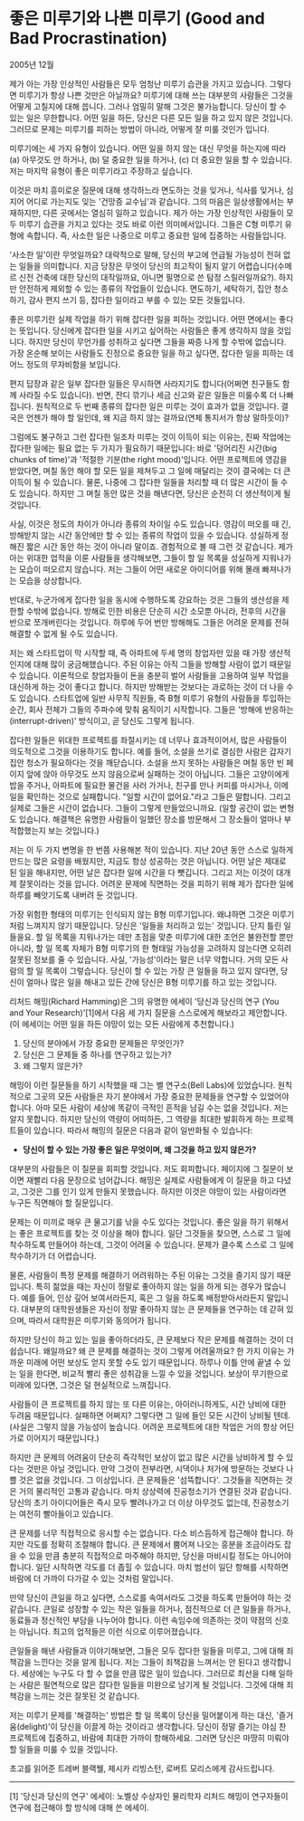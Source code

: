 # 좋은 미루기와 나쁜 미루기 (Good and Bad Procrastination)

2005년 12월

제가 아는 가장 인상적인 사람들은 모두 엄청난 미루기 습관을 가지고 있습니다.
그렇다면 미루기가 항상 나쁜 것만은 아닐까요?
미루기에 대해 쓰는 대부분의 사람들은 그것을 어떻게 고칠지에 대해 씁니다. 그러나 엄밀히 말해 그것은 불가능합니다. 당신이 할 수 있는 일은 무한합니다. 어떤 일을 하든, 당신은 다른 모든 일을 하고 있지 않은 것입니다. 그러므로 문제는 미루기를 피하는 방법이 아니라, 어떻게 잘 미룰 것인가 입니다.

미루기에는 세 가지 유형이 있습니다. 어떤 일을 하지 않는 대신 무엇을 하는지에 따라 (a) 아무것도 안 하거나, (b) 덜 중요한 일을 하거나, (c) 더 중요한 일을 할 수 있습니다. 저는 마지막 유형이 좋은 미루기라고 주장하고 싶습니다.

이것은 마치 흥미로운 질문에 대해 생각하느라 면도하는 것을 잊거나, 식사를 잊거나, 심지어 어디로 가는지도 잊는 '건망증 교수님'과 같습니다. 그의 마음은 일상생활에서는 부재하지만, 다른 곳에서는 열심히 일하고 있습니다.
제가 아는 가장 인상적인 사람들이 모두 미루기 습관을 가지고 있다는 것도 바로 이런 의미에서입니다. 그들은 C형 미루기 유형에 속합니다. 즉, 사소한 일은 나중으로 미루고 중요한 일에 집중하는 사람들입니다.

'사소한 일'이란 무엇일까요? 대략적으로 말해, 당신의 부고에 언급될 가능성이 전혀 없는 일들을 의미합니다. 지금 당장은 무엇이 당신의 최고작이 될지 알기 어렵습니다(수메르 신전 건축에 대한 당신의 대작일까요, 아니면 필명으로 쓴 탐정 스릴러일까요?). 하지만 안전하게 제외할 수 있는 종류의 작업들이 있습니다. 면도하기, 세탁하기, 집안 청소하기, 감사 편지 쓰기 등, 잡다한 일이라고 부를 수 있는 모든 것들입니다.

좋은 미루기란 실제 작업을 하기 위해 잡다한 일을 피하는 것입니다.
어떤 면에서는 좋다는 뜻입니다. 당신에게 잡다한 일을 시키고 싶어하는 사람들은 좋게 생각하지 않을 것입니다. 하지만 당신이 무언가를 성취하고 싶다면 그들을 짜증 나게 할 수밖에 없습니다. 가장 온순해 보이는 사람들도 진정으로 중요한 일을 하고 싶다면, 잡다한 일을 피하는 데 어느 정도의 무자비함을 보입니다.

편지 답장과 같은 일부 잡다한 일들은 무시하면 사라지기도 합니다(어쩌면 친구들도 함께 사라질 수도 있습니다). 반면, 잔디 깎기나 세금 신고와 같은 일들은 미룰수록 더 나빠집니다. 원칙적으로 두 번째 종류의 잡다한 일은 미루는 것이 효과가 없을 것입니다. 결국은 언젠가 해야 할 일인데, 왜 지금 하지 않는 걸까요(연체 통지서가 항상 말하듯이)?

그럼에도 불구하고 그런 잡다한 일조차 미루는 것이 이득이 되는 이유는, 진짜 작업에는 잡다한 일에는 필요 없는 두 가지가 필요하기 때문입니다: 바로 '덩어리진 시간(big chunks of time)'과 '적절한 기분(the right mood)'입니다. 어떤 프로젝트에 영감을 받았다면, 며칠 동안 해야 할 모든 일을 제쳐두고 그 일에 매달리는 것이 결국에는 더 큰 이득이 될 수 있습니다. 물론, 나중에 그 잡다한 일들을 처리할 때 더 많은 시간이 들 수도 있습니다. 하지만 그 며칠 동안 많은 것을 해낸다면, 당신은 순전히 더 생산적이게 될 것입니다.

사실, 이것은 정도의 차이가 아니라 종류의 차이일 수도 있습니다. 영감이 떠오를 때 긴, 방해받지 않는 시간 동안에만 할 수 있는 종류의 작업이 있을 수 있습니다. 성실하게 정해진 짧은 시간 동안 하는 것이 아니라 말이죠. 경험적으로 볼 때 그런 것 같습니다. 제가 아는 위대한 업적을 이룬 사람들을 생각해보면, 그들이 할 일 목록을 성실하게 지워나가는 모습이 떠오르지 않습니다. 저는 그들이 어떤 새로운 아이디어를 위해 몰래 빠져나가는 모습을 상상합니다.

반대로, 누군가에게 잡다한 일을 동시에 수행하도록 강요하는 것은 그들의 생산성을 제한할 수밖에 없습니다. 방해로 인한 비용은 단순히 시간 소모뿐 아니라, 전후의 시간을 반으로 쪼개버린다는 것입니다. 하루에 두어 번만 방해해도 그들은 어려운 문제를 전혀 해결할 수 없게 될 수도 있습니다.

저는 왜 스타트업이 막 시작할 때, 즉 아파트에 두세 명의 창업자만 있을 때 가장 생산적인지에 대해 많이 궁금해했습니다. 주된 이유는 아직 그들을 방해할 사람이 없기 때문일 수 있습니다. 이론적으로 창업자들이 돈을 충분히 벌어 사람들을 고용하여 일부 작업을 대신하게 하는 것이 좋다고 합니다. 하지만 방해받는 것보다는 과로하는 것이 더 나을 수도 있습니다. 스타트업에 일반 사무직 직원들, 즉 B형 미루기 유형의 사람들을 투입하는 순간, 회사 전체가 그들의 주파수에 맞춰 움직이기 시작합니다. 그들은 '방해에 반응하는(interrupt-driven)' 방식이고, 곧 당신도 그렇게 됩니다.

잡다한 일들은 위대한 프로젝트를 좌절시키는 데 너무나 효과적이어서, 많은 사람들이 의도적으로 그것을 이용하기도 합니다. 예를 들어, 소설을 쓰기로 결심한 사람은 갑자기 집안 청소가 필요하다는 것을 깨닫습니다. 소설을 쓰지 못하는 사람들은 며칠 동안 빈 페이지 앞에 앉아 아무것도 쓰지 않음으로써 실패하는 것이 아닙니다. 그들은 고양이에게 밥을 주거나, 아파트에 필요한 물건을 사러 가거나, 친구를 만나 커피를 마시거나, 이메일을 확인하는 것으로 실패합니다. "일할 시간이 없어요."라고 그들은 말합니다. 그리고 실제로 그들은 시간이 없습니다. 그들이 그렇게 만들었으니까요.
(일할 공간이 없는 변형도 있습니다. 해결책은 유명한 사람들이 일했던 장소를 방문해서 그 장소들이 얼마나 부적합했는지 보는 것입니다.)

저는 이 두 가지 변명을 한 번쯤 사용해본 적이 있습니다. 지난 20년 동안 스스로 일하게 만드는 많은 요령을 배웠지만, 지금도 항상 성공하는 것은 아닙니다. 어떤 날은 제대로 된 일을 해내지만, 어떤 날은 잡다한 일에 시간을 다 뺏깁니다. 그리고 저는 이것이 대개 제 잘못이라는 것을 압니다. 어려운 문제에 직면하는 것을 피하기 위해 제가 잡다한 일에 하루를 빼앗기도록 내버려 둔 것입니다.

가장 위험한 형태의 미루기는 인식되지 않는 B형 미루기입니다. 왜냐하면 그것은 미루기처럼 느껴지지 않기 때문입니다. 당신은 '일들을 처리하고 있는' 것입니다. 단지 틀린 일들을요.
할 일 목록을 지워나가는 데만 초점을 맞춘 미루기에 대한 조언은 불완전할 뿐만 아니라, 할 일 목록 자체가 B형 미루기의 한 형태일 가능성을 고려하지 않는다면 오히려 잘못된 정보를 줄 수 있습니다. 사실, '가능성'이라는 말은 너무 약합니다. 거의 모든 사람의 할 일 목록이 그렇습니다. 당신이 할 수 있는 가장 큰 일들을 하고 있지 않다면, 당신이 얼마나 많은 일을 해내고 있든 간에 당신은 B형 미루기를 하고 있는 것입니다.

리처드 해밍(Richard Hamming)은 그의 유명한 에세이 '당신과 당신의 연구 (You and Your Research)'[1]에서 다음 세 가지 질문을 스스로에게 해보라고 제안합니다. (이 에세이는 어떤 일을 하든 야망이 있는 모든 사람에게 추천합니다.)

1.  당신의 분야에서 가장 중요한 문제들은 무엇인가?
2.  당신은 그 문제들 중 하나를 연구하고 있는가?
3.  왜 그렇지 않은가?

해밍이 이런 질문들을 하기 시작했을 때 그는 벨 연구소(Bell Labs)에 있었습니다. 원칙적으로 그곳의 모든 사람들은 자기 분야에서 가장 중요한 문제들을 연구할 수 있었어야 합니다. 아마 모든 사람이 세상에 똑같이 극적인 흔적을 남길 수는 없을 것입니다. 저는 알지 못합니다. 하지만 당신의 역량이 어떠하든, 그 역량을 최대한 발휘하게 하는 프로젝트들이 있습니다. 따라서 해밍의 질문은 다음과 같이 일반화될 수 있습니다:

*   **당신이 할 수 있는 가장 좋은 일은 무엇이며, 왜 그것을 하고 있지 않은가?**

대부분의 사람들은 이 질문을 회피할 것입니다. 저도 회피합니다. 페이지에 그 질문이 보이면 재빨리 다음 문장으로 넘어갑니다. 해밍은 실제로 사람들에게 이 질문을 하고 다녔고, 그것은 그를 인기 있게 만들지 못했습니다. 하지만 이것은 야망이 있는 사람이라면 누구든 직면해야 할 질문입니다.

문제는 이 미끼로 매우 큰 물고기를 낚을 수도 있다는 것입니다. 좋은 일을 하기 위해서는 좋은 프로젝트를 찾는 것 이상을 해야 합니다. 일단 그것들을 찾으면, 스스로 그 일에 착수하도록 만들어야 하는데, 그것이 어려울 수 있습니다. 문제가 클수록 스스로 그 일에 착수하기가 더 어렵습니다.

물론, 사람들이 특정 문제를 해결하기 어려워하는 주된 이유는 그것을 즐기지 않기 때문입니다. 특히 젊었을 때는 자신이 정말로 좋아하지 않는 일을 하게 되는 경우가 많습니다. 예를 들어, 인상 깊어 보여서라든지, 혹은 그 일을 하도록 배정받아서라든지 말입니다. 대부분의 대학원생들은 자신이 정말 좋아하지 않는 큰 문제들을 연구하는 데 갇혀 있으며, 따라서 대학원은 미루기와 동의어가 됩니다.

하지만 당신이 하고 있는 일을 좋아하더라도, 큰 문제보다 작은 문제를 해결하는 것이 더 쉽습니다. 왜일까요? 왜 큰 문제를 해결하는 것이 그렇게 어려울까요? 한 가지 이유는 가까운 미래에 어떤 보상도 얻지 못할 수도 있기 때문입니다. 하루나 이틀 안에 끝낼 수 있는 일을 한다면, 비교적 빨리 좋은 성취감을 느낄 수 있을 것입니다. 보상이 무기한으로 미래에 있다면, 그것은 덜 현실적으로 느껴집니다.

사람들이 큰 프로젝트를 하지 않는 또 다른 이유는, 아이러니하게도, 시간 낭비에 대한 두려움 때문입니다. 실패하면 어쩌지? 그렇다면 그 일에 들인 모든 시간이 낭비될 텐데. (사실은 그렇지 않을 가능성이 높습니다. 어려운 프로젝트에 대한 작업은 거의 항상 어딘가로 이어지기 때문입니다.)

하지만 큰 문제의 어려움이 단순히 즉각적인 보상이 없고 많은 시간을 낭비하게 할 수 있다는 것만은 아닐 것입니다. 만약 그것이 전부라면, 시댁이나 처가에 방문하는 것보다 나쁠 것은 없을 것입니다. 그 이상입니다. 큰 문제들은 '섬뜩합니다'. 그것들을 직면하는 것은 거의 물리적인 고통과 같습니다. 마치 상상력에 진공청소기가 연결된 것과 같습니다. 당신의 초기 아이디어들은 즉시 모두 빨려나가고 더 이상 아무것도 없는데, 진공청소기는 여전히 빨아들이고 있습니다.

큰 문제를 너무 직접적으로 응시할 수는 없습니다. 다소 비스듬하게 접근해야 합니다. 하지만 각도를 정확히 조절해야 합니다. 큰 문제에서 뿜어져 나오는 흥분을 조금이라도 잡을 수 있을 만큼 충분히 직접적으로 마주해야 하지만, 당신을 마비시킬 정도는 아니어야 합니다. 일단 시작하면 각도를 더 좁힐 수 있습니다. 마치 범선이 일단 항해를 시작하면 바람에 더 가까이 다가갈 수 있는 것처럼 말입니다.

만약 당신이 큰일을 하고 싶다면, 스스로를 속여서라도 그것을 하도록 만들어야 하는 것 같습니다. 큰일로 성장할 수 있는 작은 일들을 하거나, 점진적으로 더 큰 일들을 하거나, 동료들과 정신적인 부담을 나누어야 합니다. 이런 속임수에 의존하는 것이 약점의 신호는 아닙니다. 최고의 업적들은 이런 식으로 이루어졌습니다.

큰일들을 해낸 사람들과 이야기해보면, 그들은 모두 잡다한 일들을 미루고, 그에 대해 죄책감을 느낀다는 것을 알게 됩니다. 저는 그들이 죄책감을 느껴서는 안 된다고 생각합니다. 세상에는 누구도 다 할 수 없을 만큼 많은 일이 있습니다. 그러므로 최선을 다해 일하는 사람은 필연적으로 많은 잡다한 일들을 미완으로 남기게 될 것입니다. 그것에 대해 죄책감을 느끼는 것은 잘못된 것 같습니다.

저는 미루기 문제를 '해결하는' 방법은 할 일 목록이 당신을 밀어붙이게 하는 대신, '즐거움(delight)'이 당신을 이끌게 하는 것이라고 생각합니다. 당신이 정말 즐기는 야심 찬 프로젝트에 집중하고, 바람에 최대한 가까이 항해하세요. 그러면 당신은 마땅히 미뤄야 할 일들을 미룰 수 있을 것입니다.

초고를 읽어준 트레버 블랙웰, 제시카 리빙스턴, 로버트 모리스에게 감사드립니다.

---
[1] '당신과 당신의 연구' 에세이: 노벨상 수상자인 물리학자 리처드 해밍이 연구자들이 연구에 접근해야 할 방식에 대해 쓴 에세이.